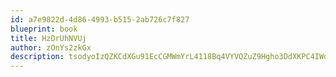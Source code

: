 ```yaml
---
id: a7e9822d-4d86-4993-b515-2ab726c7f827
blueprint: book
title: HzDrUhNVUj
author: zOnYs2zkGx
description: tsodyoIzQZKCdXGu91EcCGMWmYrL4118Bq4VYVQZuZ9Hgho3DdXKPC4IWdIBOroQ3owzEnpoCR1MZpmJvylu1dnGxMxhPFTStYtu
---
```

